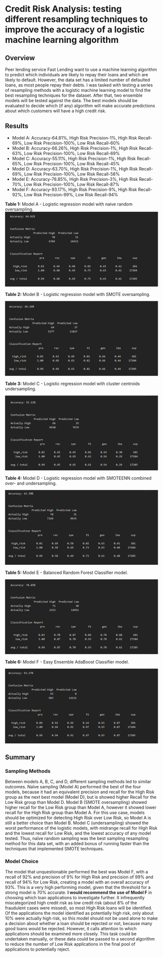 # Credit Risk Analysis: testing different resampling techniques to improve the accuracy of a logistic machine learning algorithm

## Overview
Peer lending service Fast Lending want to use a machine learning algorithm to predict which individuals are likely to repay their loans and which are likely to default.  However, the data set has a limited number of defaulted loans, as most people repay their debts.  I was tasked with testing a series of resampling methods with a logistic machine learning model to find the best resampling techniques for the dataset.  After that, two ensemble models will be tested against the data.  The best models should be evaluated to decide which (if any) algorithm will make accurate predictions about which customers will have a high credit risk.

## Results
- Model A: Accuracy-64.81%, High Risk Precision-1%, High Risk Recall-69%,
Low Risk Precision-100%, Low Risk Recall-60%
- Model B: Accuracy-66.26%, High Risk Precision-1%, High Risk Recall-63%,
Low Risk Precision-100%, Low Risk Recall-69%
- Model C: Accuracy-55.11%, High Risk Precision-1%, High Risk Recall-65%,
Low Risk Precision-100%, Low Risk Recall-45%
- Model D: Accuracy-63.70%, High Risk Precision-1%, High Risk Recall-69%,
Low Risk Precision-100%, Low Risk Recall-58%
- Model E: Accuracy-78.85%, High Risk Precision-3%, High Risk Recall-70%,
Low Risk Precision-100%, Low Risk Recall-87%
- Model F: Accuracy-93.17%, High Risk Precision-9%, High Risk Recall-92%,
Low Risk Precision-99%, Low Risk Recall-94%


**Table 1:** Model A - Logistic regression model with naive random oversampling.
![model_A](resources/model_A.png)

**Table 2:** Model B - Logistic regression model with SMOTE oversampling.

![model_B](resources/model_B.png)

**Table 3:** Model C - Logistic regression model with cluster centroids undersampling.

![model_C](resources/model_C.png)

**Table 4:** Model D - Logistic regression model with SMOTEENN combined over- and undersampling.

![model_D](resources/model_D.png)

**Table 5:** Model E - Balanced Random Forest Classifier model.

![model_E](resources/model_E.png)

**Table 6:** Model F - Easy Ensemble AdaBoost Classifier model.

![model_F](resources/model_F.png)

## Summary
### Sampling Methods
Between models A, B, C, and D, different sampling methods led to similar outcomes.  Naïve sampling (Model A) performed the best of the four models, because it had an equivalent precision and recall for the High Risk group as the next best model (Model D), but is showed higher Recall for the Low Risk group than Model D.  Model B (SMOTE oversampling) showed higher recall for the Low Risk group than Model A, however it showed lower recall for the High Risk group than Model A.  For this use case, models should be optimized for detecting High Risk over Low Risk, so Model A is still a better choice than Model B.  Model C (undersampling) showed the worst performance of the logistic models, with midrange recall for High Risk and the lowest recall for Low Risk, and the lowest accuracy of any model tested.  Thus, naïve random sampling was the best sampling resampling method for this data set, with an added bonus of running faster than the techniques that implemented SMOTE techniques.
### Model Choice
The model that unquestionable performed the best was Model F, with a recall of 92% and precision of 9% for High Risk and precision of 99% and recall of 94% for Low Risk, creating a model with an overall accuracy of 93%.  This is a very high performing model, given that the threshold for a strong model is 70% accurate.  **I would recommend the use of Model F** in choosing which loan applications to investigate further.  It infrequently miscategorized high credit risk as low credit risk (about 8% of the fraudulent cases were missed), so most High Risk loans will be identified.  Of the applications the model identified as potentially high risk, only about 10% were actually high risk, so this model should not be used alone to make a decision about whether a loan should be rejected or not, because many good loans would be rejected.  However, it calls attention to which applications should be examined more closely.  This task could be undertaken manually, or these data could be passed to a second algorithm to reduce the number of Low Risk applications in the final pool of applications to potentially reject.
